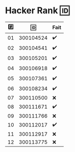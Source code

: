 # Hacker Rank :id:

|:hash:| :id:      | Fait |
|------|-----------|-------------------------|
| 01   | 300104524 | :heavy_check_mark:        |
| 02   | 300104541 | :heavy_check_mark:        |
| 03   | 300105201 | :heavy_check_mark:        |
| 04   | 300106918 | :heavy_check_mark:        |
| 05   | 300107361 | :heavy_check_mark:        |
| 06   | 300108234 | :heavy_check_mark:        |
| 07   | 300110500 | :x:        |
| 08   | 300111671 | :heavy_check_mark:        |
| 09   | 300111766 | :x:        |
| 10   | 300112017 | :heavy_check_mark:        |
| 11   | 300112917 | :x:        |
| 12   | 300113775 | :x:        |
